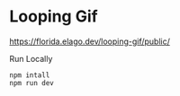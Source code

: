 # Looping Gif

https://florida.elago.dev/looping-gif/public/

Run Locally

```
npm intall
npm run dev
```


